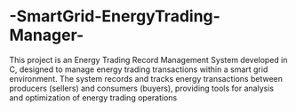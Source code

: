 # -SmartGrid-EnergyTrading-Manager-
This project is an Energy Trading Record Management System developed in C, designed to manage energy trading transactions within a smart grid environment. The system records and tracks energy transactions between producers (sellers) and consumers (buyers), providing tools for analysis and optimization of energy trading operations
